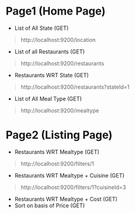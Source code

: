 # Page1 (Home Page)

* List of All State (GET)
> http://localhost:9200/location

* List of all Restaurants (GET)
> http://localhost:9200/restaurants

* Restaurants WRT State (GET)
> http://localhost:9200/restaurants?stateId=1


* List of All Meal Type (GET)
> http://localhost:9200/mealtype



# Page2 (Listing Page)
* Restaurants WRT Mealtype (GET)
> http://localhost:9200/filters/1

* Restaurants WRT Mealtype + Cuisine (GET)
> http://localhost:9200/filters/1?cuisineId=3

* Restaurants WRT Mealtype + Cost (GET)
* Sort on basis of Price (GET)